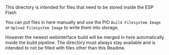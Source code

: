 This directory is intended for files that need to be stored inside the ESP Flash

You can put files in here manually and use the PIO `Build Filesystem Image` or `Upload Filesystem Image` to write them into storage.

However the newest webinterface build will be merged in here automatically inside the build pipeline. The directory must always stay available and is intended to not be filled with files other than this Readme.
